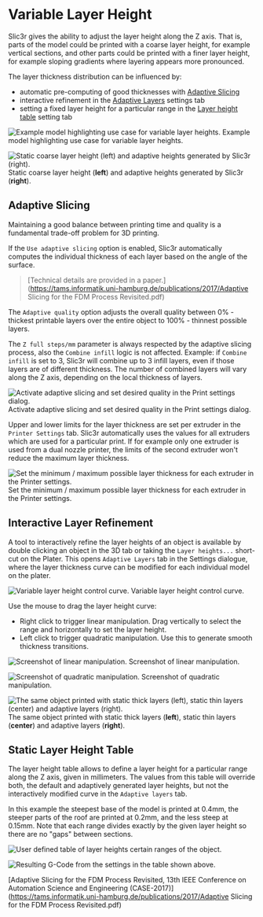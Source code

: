 Variable Layer Height
=====================

Slic3r gives the ability to adjust the layer height along the Z axis.
That is, parts of the model could be printed
with a coarse layer height, for example vertical sections, and other
parts could be printed with a finer layer height, for example sloping
gradients where layering appears more pronounced.

The layer thickness distribution can be influenced by:

- automatic pre-computing of good thicknesses with [Adaptive Slicing](#adaptive-slicing)
- interactive refinement in the [Adaptive Layers](#interactive-layer-refinement) settings tab
- setting a fixed layer height for a particular range in the [Layer height table](#static-layer-height-table) setting tab

 ![Example model highlighting use case for variable layer heights.](images/variable_layer_height/example_model.png)
Example model highlighting use case for variable layer heights.



 ![Static coarse layer height (**left**) and adaptive heights generated by Slic3r (**right**).](images/variable_layer_height/model_coarse_adaptive_layers.png)
Static coarse layer height (**left**) and adaptive heights generated by Slic3r (**right**).


Adaptive Slicing
----------------

Maintaining a good balance between printing time and quality is a fundamental
trade-off problem for 3D printing.

If the `Use adaptive slicing` option is enabled, Slic3r automatically
computes the individual thickness of each layer based on the angle of the surface.
>[Technical details are provided in a paper.](https://tams.informatik.uni-hamburg.de/publications/2017/Adaptive Slicing for the FDM Process Revisited.pdf)

The `Adaptive quality` option adjusts the overall quality between 0% - thickest
printable layers over the entire object to 100% - thinnest possible layers.

The `Z full steps/mm` parameter is always respected by the adaptive slicing
process, also the `Combine infill` logic is not affected.
Example: if `Combine infill` is set to 3, Slic3r will combine up to 3 infill
layers, even if those layers are of different thickness. The number of combined
layers will vary along the Z axis, depending on the local thickness of layers.



![Activate adaptive slicing and set desired quality in the Print settings dialog.](images/variable_layer_height/settings_dialog.png)
Activate adaptive slicing and set desired quality in the Print settings dialog.

Upper and lower limits for the layer thickness are set per extruder in the
`Printer Settings` tab. Slic3r automatically uses the values for all extruders
which are used for a particular print. If for example only one extruder is used
from a dual nozzle printer, the limits of the second extruder won't reduce the
maximum layer thickness.

![Set the minimum / maximum possible layer thickness for each extruder in the Printer settings.](images/variable_layer_height/min_max_settings_dialog.png)
Set the minimum / maximum possible layer thickness for each extruder in the Printer settings.

Interactive Layer Refinement
----------------------------

A tool to interactively refine the layer heights of an object is available by
double clicking an object in the 3D tab or taking the `Layer heights...`
short-cut on the Plater. This opens `Adaptive Layers` tab in the Settings
dialogue, where the layer thickness curve can be modified for each individual
model on the plater.

![Variable layer height control curve.](images/variable_layer_height/model_adaptive_control.png)
Variable layer height control curve.

Use the mouse to drag the layer height curve:

- Right click to trigger linear manipulation. Drag vertically to select the
range and horizontally to set the layer height.
- Left click to trigger quadratic manipulation. Use this to generate smooth
thickness transitions.

![Screenshot of linear manipulation.](images/variable_layer_height/screenshot_linear.png)
Screenshot of linear manipulation.

![Screenshot of quadratic manipulation.](images/variable_layer_height/screenshot_quadratic.png)
Screenshot of quadratic manipulation.

![The same object printed with static thick layers (**left**), static thin layers (**center**) and adaptive layers (**right**).](images/variable_layer_height/lm8uu_prints.png)
The same object printed with static thick layers (**left**), static thin layers (**center**) and adaptive layers (**right**).


Static Layer Height Table
-------------------------

The layer height table allows to define a layer height for a particular
range along the Z axis, given in millimeters.
The values from this table will override both, the default and adaptively
generated layer heights, but not the interactively modified curve in the
`Adaptive layers` tab.

In this example the steepest base of the model is printed at 0.4mm, the steeper
parts of the roof are printed at 0.2mm, and the less steep at 0.15mm. Note that
each range divides exactly by the given layer height so there are no "gaps"
between sections.

![User defined table of layer heights certain ranges of the object.](images/variable_layer_height/layer_height_table.png "fig:")


![Resulting G-Code from the settings in the table shown above.](images/variable_layer_height/layer_height_table_gcode.png "fig:")

[Adaptive Slicing for the FDM Process Revisited, 13th IEEE Conference on Automation Science and Engineering (CASE-2017)](https://tams.informatik.uni-hamburg.de/publications/2017/Adaptive Slicing for the FDM Process Revisited.pdf)